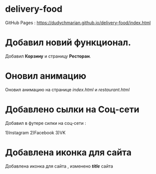 # delivery-food

GitHub Pages :
https://dudychmarian.github.io/delivery-food/index.html

# Добавил новий функционал.

Добавил **Корзину** и страницу **Ресторан**.

# Оновил анимацию

Оновил анимацию на странице _index.html_ и _restaurant.html_

# Добавлено сылки на Соц-сети

Добавил в футере силки на соц-сети :

1)Instagram
2)Facebook
3)VK

# Добавлена иконка для сайта

Добавлена иконка для сайта , изменено _**title**_ сайта
